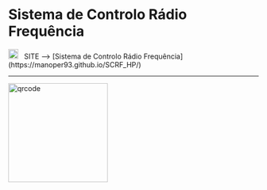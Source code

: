 # Sistema de Controlo Rádio Frequência

<img src="https://github.com/user-attachments/assets/d67fee48-8bf4-4e06-a38c-e5fc8dc90ed3" alt="logo_0" width="20"/>
&nbsp;
SITE --> [Sistema de Controlo Rádio Frequência](https://manoper93.github.io/SCRF_HP/)

-----

<img src="https://github.com/user-attachments/assets/0a5f6399-ba1f-4ca2-898b-0d47ab6e2a62" alt="qrcode" width="200"/>
